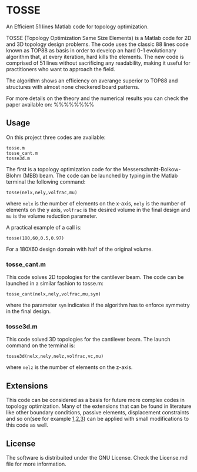 # TOSSE
An Efficient 51 lines Matlab code for topology optimization.

TOSSE (Topology Optimization Same Size Elements) is a Matlab code for 2D and 3D topology design problems. 
The code uses the classic 88 lines code known as TOP88 as basis in order to develop an hard 0-1 evolutionary algorithm that, at every iteration, hard kills the elements. The new code is comprised of 51 lines without sacrificing any readability, making it useful for practitioners who want to approach the field.

The algorithm shows an efficiency on averange superior to TOP88 and structures with almost none checkered board patterns.

For more details on the theory and the numerical results you can check the paper available on:
%%%%%%%%

## Usage
On this project three codes are available: 
```
tosse.m
tosse_cant.m
tosse3d.m
```
The first is a topology optimization code for the Messerschmitt-Bolkow-Blohm (MBB) beam. The code can be launched by typing in the Matlab terminal the following command:
```
tosse(nelx,nely,volfrac,mu)
```
where ```nelx``` is the number of elements on the x-axis, ```nely``` is the number of elements on the y axis, ```volfrac``` is the desired volume in the final design and ```mu``` is the volume reduction parameter.

A practical example of a call is:
```
tosse(180,60,0.5,0.97)
```
For a 180X60 design domain with half of the original volume.
### tosse_cant.m
This code solves 2D topologies for the cantilever beam. The code can be launched in a similar fashion to tosse.m:
```
tosse_cant(nelx,nely,volfrac,mu,sym)
```
where the parameter ```sym``` indicates if the algorithm has to enforce symmetry in the final design.
### tosse3d.m
This code solved 3D topologies for the cantilever beam. The launch command on the terminal is:
```
tosse3d(nelx,nely,nelz,volfrac,vc,mu)
```
where ```nelz``` is the number of elements on the z-axis.

## Extensions
This code can be considered as a basis for future more complex codes in topology optimization. Many of the extensions that can be found in literature like other boundary conditions, passive elements, displacement constraints and so on(see for example [1](https://link.springer.com/article/10.1007/s00158-010-0594-7),[2](https://link.springer.com/article/10.1007/s00158-010-0487-9),[3](https://link.springer.com/article/10.1007/s00158-014-1107-x)) can be applied with small modifications to this code as well.
## License
The software is distribuited under the GNU License. Check the License.md file for more information.
